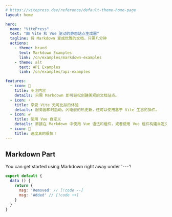 ```yaml
---
# https://vitepress.dev/reference/default-theme-home-page
layout: home

hero:
  name: "VitePress"
  text: "由 Vite 和 Vue 驱动的静态站点生成器"
  tagline: 将 Markdown 变成优雅的文档，只需几分钟
  actions:
    - theme: brand
      text: Markdown Examples
      link: /cn/examples/markdown-examples
    - theme: alt
      text: API Examples
      link: /cn/examples/api-examples

features:
  - icon: 🌊
    title: 专注内容
    details: 只需 Markdown 即可轻松创建美观的文档站点。
  - icon: ⚡
    title: 享受 Vite 无可比拟的体验
    details: 服务器即时启动，闪电般的热更新，还可以使用基于 Vite 生态的插件。
  - icon: 💕
    title: 使用 Vue 自定义
    details: 直接在 Markdown 中使用 Vue 语法和组件，或者使用 Vue 组件构建自定义主题。
  - icon: 🚀
    title: 速度真的很快！
---
```


## Markdown Part

You can get started using Markdown right away under '---'!

```js
export default {
  data () {
    return {
      msg: 'Removed' // [!code --]
      msg: 'Added' // [!code ++]
    }
  }
}
```